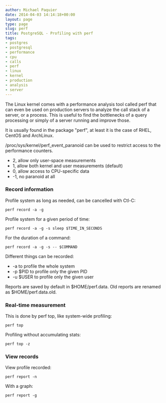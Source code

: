 ```yaml
---
author: Michael Paquier
date: 2014-04-03 14:14:18+00:00
layout: page
type: page
slug: perf
title: PostgreSQL - Profiling with perf
tags:
- postgres
- postgresql
- performance
- cpu
- calls
- perf
- linux
- kernel
- production
- analysis
- server
---
```

The Linux kernel comes with a performance analysis tool called perf
that can even be used on production servers to analyze the call stack
of a server, or a process. This is useful to find the bottlenecks of
a query processing or simply of a server running and improve those.

It is usually found in the package "perf", at least it is the case
of RHEL, CentOS and ArchLinux.

/proc/sys/kernel/perf\_event\_paranoid can be used to restrict access
to the performance counters.

  * 2, allow only user-space measurements
  * 1, allow both kernel and user measurements (default)
  * 0, allow access to CPU-specific data
  * -1, no paranoid at all

### Record information

Profile system as long as needed, can be cancelled with Ctl-C:

    perf record -a -g

Profile system for a given period of time:

    perf record -a -g -s sleep $TIME_IN_SECONDS

For the duration of a command:

    perf record -a -g -s -- $COMMAND

Different things can be recorded:

   * -a to profile the whole system
   * -p $PID to profile only the given PID
   * -u $USER to profile only the given user

Reports are saved by default in $HOME/perf.data. Old reports are renamed
as $HOME/perf.data.old.

### Real-time measurement

This is done by perf top, like system-wide profiling:

    perf top

Profiling without accumulating stats:

    perf top -z

### View records

View profile recorded:

    perf report -n

With a graph:

    perf report -g
